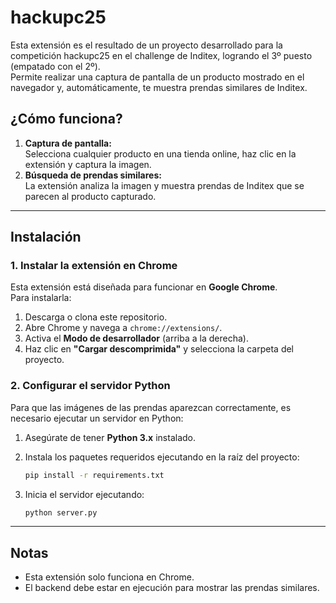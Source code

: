 # hackupc25

Esta extensión es el resultado de un proyecto desarrollado para la competición hackupc25 en el challenge de Inditex, logrando el 3º puesto (empatado con el 2º).  
Permite realizar una captura de pantalla de un producto mostrado en el navegador y, automáticamente, te muestra prendas similares de Inditex.

## ¿Cómo funciona?

1. **Captura de pantalla:**  
   Selecciona cualquier producto en una tienda online, haz clic en la extensión y captura la imagen.
2. **Búsqueda de prendas similares:**  
   La extensión analiza la imagen y muestra prendas de Inditex que se parecen al producto capturado.

---

## Instalación

### 1. Instalar la extensión en Chrome

Esta extensión está diseñada para funcionar en **Google Chrome**.  
Para instalarla:

1. Descarga o clona este repositorio.
2. Abre Chrome y navega a `chrome://extensions/`.
3. Activa el **Modo de desarrollador** (arriba a la derecha).
4. Haz clic en **"Cargar descomprimida"** y selecciona la carpeta del proyecto.

### 2. Configurar el servidor Python

Para que las imágenes de las prendas aparezcan correctamente, es necesario ejecutar un servidor en Python:

1. Asegúrate de tener **Python 3.x** instalado.
2. Instala los paquetes requeridos ejecutando en la raíz del proyecto:

   ```bash
   pip install -r requirements.txt
   ```

3. Inicia el servidor ejecutando:

   ```bash
   python server.py
   ```
---

## Notas

- Esta extensión solo funciona en Chrome.
- El backend debe estar en ejecución para mostrar las prendas similares.

